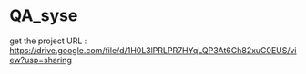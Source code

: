 # QA_syse 
get the project URL : https://drive.google.com/file/d/1H0L3lPRLPR7HYqLQP3At6Ch82xuC0EUS/view?usp=sharing
